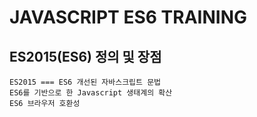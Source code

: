 # JAVASCRIPT ES6 TRAINING

## ES2015(ES6) 정의 및 장점
```
ES2015 === ES6 개선된 자바스크립트 문법
ES6를 기반으로 한 Javascript 생태계의 확산
ES6 브라우저 호환성
```

## 